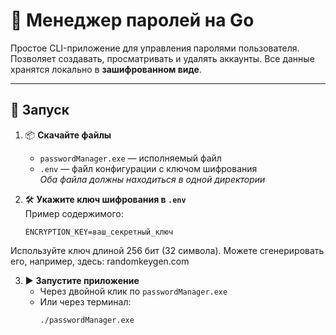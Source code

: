 # 🔐 Менеджер паролей на Go

Простое CLI-приложение для управления паролями пользователя. 
Позволяет создавать, просматривать и удалять аккаунты.
Все данные хранятся локально в **зашифрованном виде**.

---

## 🚀 Запуск

1. 📦 **Скачайте файлы**  
   - `passwordManager.exe` — исполняемый файл  
   - `.env` — файл конфигурации с ключом шифрования  
   *Оба файла должны находиться в одной директории*

2. 🛠 **Укажите ключ шифрования в `.env`**  
   Пример содержимого:

   ```env
   ENCRYPTION_KEY=ваш_секретный_ключ
Используйте ключ длиной 256 бит (32 символа).
Можете сгенерировать его, например, здесь: randomkeygen.com

3. ▶️ **Запустите приложение**  
   - Через двойной клик по `passwordManager.exe`  
   - Или через терминал:  
     ```bash
     ./passwordManager.exe
     ```

